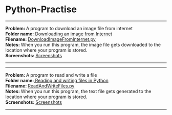# Python-Practise
<hr>
<b> Problem: </b> A program to download an image file from internet<br>
<b> Folder name:</b><a href = "https://github.com/patilankita79/Python-Practise/tree/master/Downloading%20an%20image%20from%20internet" /> Downloading an image from Internet </a> <br>
<b> Filename: </b> <a href ="https://github.com/patilankita79/Python-Practise/blob/master/Downloading%20an%20image%20from%20internet/DownloadImageFromInternet.py" /> DownloadImageFromInternet.py </a> <br>
<b> Notes: </b> When you run this program, the image file gets downloaded to the location where your program is stored. <br>
<b> Screenshots: </b> <a href = "https://github.com/patilankita79/Python-Practise/tree/master/Downloading%20an%20image%20from%20internet/Screenshots" /> Screenshots </a>
<hr>

<hr>
<b> Problem: </b> A program to read and write a file <br>
<b> Folder name:</b><a href = "https://github.com/patilankita79/Python-Practise/tree/master/Reading%20and%20writing%20files%20in%20Python" /> Reading and writing files in Python </a> <br>
<b> Filename: </b> <a href ="https://github.com/patilankita79/Python-Practise/blob/master/Reading%20and%20writing%20files%20in%20Python/ReadAndWriteFiles.py" /> ReadAndWriteFiles.py </a> <br>
<b> Notes: </b> When you run this program, the text file gets generated to the location where your program is stored. <br>
<b> Screenshots: </b> <a href = "https://github.com/patilankita79/Python-Practise/tree/master/Reading%20and%20writing%20files%20in%20Python/Screenshots" /> Screenshots </a>
<hr>
